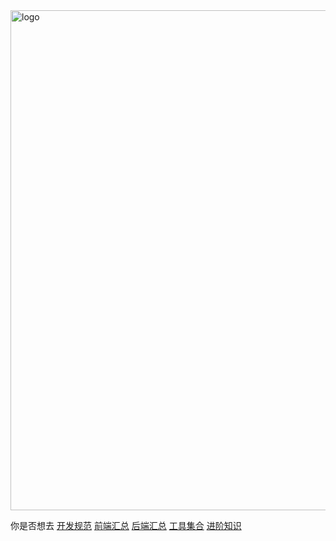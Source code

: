 <img src='img/404.jpg' width="800" alt="logo">

你是否想去 [开发规范](/standard/) [前端汇总](/web/) [后端汇总](/coding/) [工具集合](/tool/) [进阶知识](/advance/)
